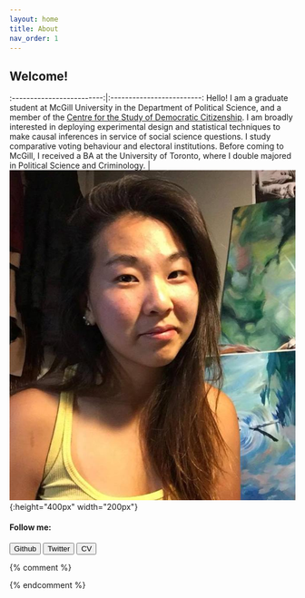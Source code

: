 ```yaml
---
layout: home
title: About
nav_order: 1
---
```


## Welcome!

:-------------------------:|:-------------------------:
Hello! I am a graduate student at McGill University in the Department of Political Science, and a member of the [Centre for the Study of Democratic Citizenship](https://csdc-cecd.ca/). I am broadly interested in deploying experimental design and statistical techniques to make causal inferences in service of social science questions. I study comparative voting behaviour and electoral institutions. Before coming to McGill, I received a BA at the University of Toronto, where I double majored in Political Science and Criminology. | ![profile-picture](/images/PF.jpg){:height="400px" width="200px"}



#### Follow me:

<script src="https://kit.fontawesome.com/c6b0f9749c.js" crossorigin="anonymous"></script>


<a href="https://github.com/aychen5"><button class="btn"><i class="fab fa-github"></i> Github</button></a>
<a href="https://twitter.com/AYChen555"><button class="btn"><i class="fab fa-twitter"></i> Twitter</button></a>
<a href="https://github.com/aychen5/cv/raw/master/annieychen_cv.pdf"><button class="btn"><i class="fab fa-file"></i> CV</button></a>



{% comment %}


{% endcomment %}


